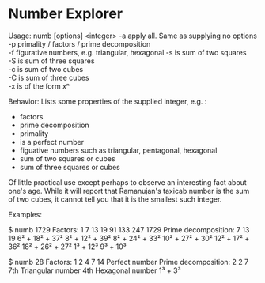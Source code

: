 # Number Explorer

Usage: numb [options] \<integer\>
    -a   apply all. Same as supplying no options
    -p   primality / factors / prime decomposition  
    -f   figurative numbers, e.g. triangular, hexagonal
    -s   is sum of two squares  
    -S   is sum of three squares  
    -c   is sum of two cubes  
    -C   is sum of three cubes  
    -x   is of the form xⁿ  

Behavior: Lists some properties of the supplied integer, e.g. :

- factors
- prime decomposition
- primality
- is a perfect number
- figuative numbers such as triangular, pentagonal, hexagonal
- sum of two squares or cubes
- sum of three squares or cubes

Of little practical use except perhaps to observe an interesting fact about one's age.
While it will report that Ramanujan's taxicab number is the sum of two cubes, it cannot tell you that it is the smallest such integer.

Examples:

$ numb 1729
Factors: 1 7 13 19 91 133 247 1729
Prime decomposition: 7 13 19
6² + 18² + 37²
8² + 12² + 39²
8² + 24² + 33²
10² + 27² + 30²
12² + 17² + 36²
18² + 26² + 27²
1³ + 12³
9³ + 10³

$ numb 28
Factors: 1 2 4 7 14
Perfect number
Prime decomposition: 2 2 7
7th Triangular number
4th Hexagonal number
1³ + 3³
